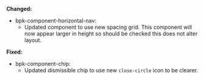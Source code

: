 **Changed:**

- bpk-component-horizontal-nav:
  - Updated component to use new spacing grid. This component will now appear larger in height so should be checked this does not alter layout.

**Fixed:**
- bpk-component-chip:
  - Updated dismissible chip to use new `close-circle` icon to be clearer.
